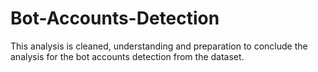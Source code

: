 # Bot-Accounts-Detection
This analysis is cleaned, understanding and preparation to conclude the analysis for the bot accounts detection from the dataset.

